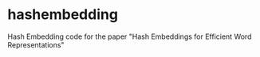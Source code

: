 # hashembedding
Hash Embedding code for the paper "Hash Embeddings for Efficient Word Representations"
